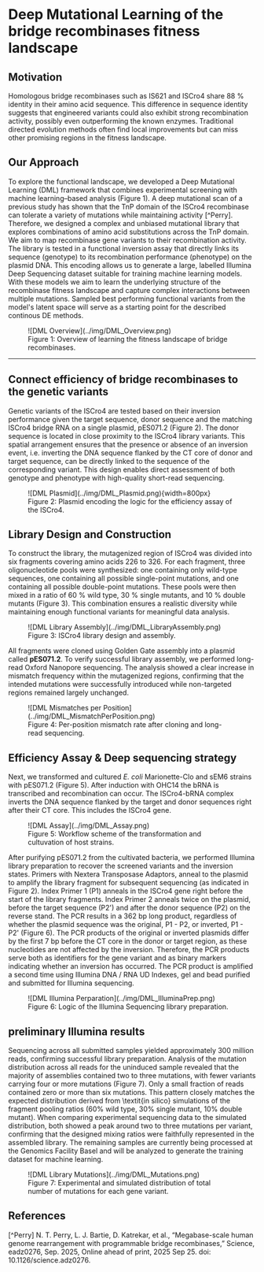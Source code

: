 # Deep Mutational Learning of the bridge recombinases fitness landscape

## Motivation 
Homologous bridge recombinases such as IS621 and ISCro4 share 88 % identity in their amino acid sequence. This difference in sequence identity suggests that engineered variants could also exhibit strong recombination activity, possibly even outperforming the known enzymes. Traditional directed evolution methods often find local improvements but can miss other promising regions in the fitness landscape.

## Our Approach  
To explore the functional landscape, we developed a Deep Mutational Learning (DML) framework that combines experimental screening with machine learning–based analysis (Figure 1). A deep mutational scan of a previous study has shown that the TnP domain of the ISCro4 recombinase can tolerate a variety of mutations while maintaining activity [^Perry]. Therefore, we designed a complex and unbiased mutational library that explores combinations of amino acid substitutions across the TnP domain. We aim to map recombinase gene variants to their recombination activity. The library is tested in a functional inversion assay that directly links its sequence (genotype) to its recombination performance (phenotype) on the plasmid DNA. This encoding allows us to generate a large, labelled Illumina Deep Sequencing dataset suitable for training machine learning models. With these models we aim to learn the underlying structure of the recombinase fitness landscape and capture complex interactions between multiple mutations. Sampled best performing functional variants from the model's latent space will serve as a starting point for the described continous DE methods.

<figure markdown>
![DML Overview](../img/DML_Overview.png)
<figcaption> Figure 1: Overview of learning the fitness landscape of bridge recombinases.
</figcaption>
</figure>

---

## Connect efficiency of bridge recombinases to the genetic variants
Genetic variants of the ISCro4 are tested based on their inversion performance given the target sequence, donor sequence and the matching ISCro4 bridge RNA on a single plasmid, pES071.2 (Figure 2). The donor sequence is located in close proximity to the ISCro4 library variants. This spatial arrangement ensures that the presence or absence of an inversion event, i.e. inverting the DNA sequence flanked by the CT core of donor and target sequence, can be directly linked to the sequence of the corresponding variant. This design enables direct assessment of both genotype and phenotype with high-quality short-read sequencing.

<figure markdown>
![DML Plasmid](../img/DML_Plasmid.png){width=800px}
<figcaption> Figure 2: Plasmid encoding the logic for the efficiency assay of the ISCro4.
</figcaption>
</figure>

## Library Design and Construction  
To construct the library, the mutagenized region of ISCro4 was divided into six fragments covering amino acids 226 to 326. For each fragment, three oligonucleotide pools were synthesized: one containing only wild-type sequences, one containing all possible single-point mutations, and one containing all possible double-point mutations. These pools were then mixed in a ratio of 60 % wild type, 30 % single mutants, and 10 % double mutants (Figure 3). This combination ensures a realistic diversity while maintaining enough functional variants for meaningful data analysis.  

<figure markdown>
![DML Library Assembly](../img/DML_LibraryAssembly.png)
<figcaption> Figure 3: ISCro4 library design and assembly.
</figcaption>
</figure>

All fragments were cloned using Golden Gate assembly into a plasmid called **pES071.2**. To verify successful library assembly, we performed long-read Oxford Nanopore sequencing. The analysis showed a clear increase in mismatch frequency within the mutagenized regions, confirming that the intended mutations were successfully introduced while non-targeted regions remained largely unchanged.  

<figure markdown>
![DML Mismatches per Position](../img/DML_MismatchPerPosition.png)
<figcaption> Figure 4: Per-position mismatch rate after cloning and long-read sequencing.
</figcaption>
</figure>

## Efficiency Assay & Deep sequencing strategy
Next, we transformed and cultured *E. coli* Marionette-Clo and sEM6 strains with pES071.2 (Figure 5). After induction with OHC14 the bRNA is transcribed and recombination can occur. The ISCro4-bRNA complex inverts the DNA sequence flanked by the target and donor sequences right after their CT core. This includes the ISCro4 gene.

<figure markdown>
![DML Assay](../img/DML_Assay.png)
<figcaption> Figure 5: Workflow scheme of the transformation and cultuvation of host strains.
</figcaption>
</figure>

After purifying pES071.2 from the cultivated bacteria, we performed Illumina library preparation to recover the screened variants and the inversion states. Primers with Nextera Transposase Adaptors, anneal to the plasmid to amplify the library fragment for subsequent sequencing (as indicated in Figure 2). Index Primer 1 (P1) anneals in the ISCro4 gene right before the start of the library fragments. Index Primer 2 anneals twice on the plasmid, before the target sequence (P2') and after the donor sequence (P2) on the reverse stand. The PCR results in a 362 bp long product, regardless of whether the plasmid sequence was the original, P1 - P2, or inverted, P1 - P2' (Figure 6). The PCR products of the original or inverted plasmids differ by the first 7 bp before the CT core in the donor or target region, as these nucleotides are not affected by the inversion. Therefore, the PCR products serve both as identifiers for the gene variant and as binary markers indicating whether an inversion has occurred. The PCR product is amplified a second time using Illumina DNA / RNA UD Indexes, gel and bead purified and submitted for Illumina sequencing.

<figure markdown>
![DML Illumina Perparation](../img/DML_IlluminaPrep.png)
<figcaption> Figure 6: Logic of the Illumina Sequencing library preparation.
</figcaption>
</figure>

## preliminary Illumina results

Sequencing across all submitted samples yielded approximately 300 million reads, confirming successful library preparation. Analysis of the mutation distribution across all reads for the uninduced sample revealed that the majority of assemblies contained two to three mutations, with fewer variants carrying four or more mutations (Figure 7). Only a small fraction of reads contained zero or more than six mutations. This pattern closely matches the expected distribution derived from \textit{in silico} simulations of the fragment pooling ratios (60\% wild type, 30\% single mutant, 10\% double mutant). When comparing experimental sequencing data to the simulated distribution, both showed a peak around two to three mutations per variant, confirming that the designed mixing ratios were faithfully represented in the assembled library. The remaining samples are currently being processed at the Genomics Facility Basel and will be analyzed to generate the training dataset for machine learning. 

<figure markdown>
![DML Library Mutations](../img/DML_Mutations.png)
<figcaption> Figure 7: Experimental and simulated distribution of total number of mutations for each gene variant.
</figcaption>
</figure>

## References
[^Perry] N. T. Perry, L. J. Bartie, D. Katrekar, et al., “Megabase-scale human genome rearrangement with programmable bridge recombinases,” Science, eadz0276, Sep. 2025, Online ahead of print, 2025 Sep 25. doi: 10.1126/science.adz0276.